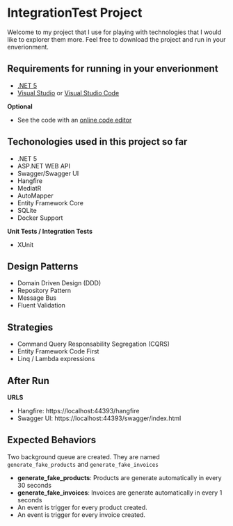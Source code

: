 
# IntegrationTest Project

Welcome to my project that I use for playing with technologies that I would like to explorer them more. 
Feel free to download the project and run in your enverionment.

## Requirements for running in your enverionment
- [.NET 5](https://dotnet.microsoft.com/download/dotnet)
- [Visual Studio](https://visualstudio.microsoft.com/vs/community/) or [Visual Studio Code](https://code.visualstudio.com/)

**Optional**

- See the code with an [online code editor](https://github1s.com/MarcosCostaDev/IntegrationTest)


## Techonologies used in this project so far

- .NET 5
- ASP.NET WEB API 
- Swagger/Swagger UI
- Hangfire
- MediatR
- AutoMapper
- Entity Framework Core
- SQLite
- Docker Support

**Unit Tests / Integration Tests**

- XUnit

## Design Patterns 

- Domain Driven Design (DDD)
- Repository Pattern
- Message Bus
- Fluent Validation

## Strategies

- Command Query Responsability Segregation (CQRS)  
- Entity Framework Code First
- Linq / Lambda expressions

## After Run

**URLS**

- Hangfire: https://localhost:44393/hangfire
- Swagger UI: https://localhost:44393/swagger/index.html


## Expected Behaviors 

Two background queue are created. They are named `generate_fake_products` and `generate_fake_invoices`
- **generate_fake_products**: Products are generate automatically in every 30 seconds
- **generate_fake_invoices**: Invoices are generate automatically in every 1 seconds
- An event is trigger for every product created.
- An event is trigger for every invoice created.



<!-- 
# Migration Database
- IntegrationTest.Infra
dotnet ef migrations add IdentityCreate --context MyDbContext --project IntegrationTest.Infra

# Update Database

- IntegrationTest.Infra
dotnet ef database update --context MyDbContext --project IntegrationTest.Infra
-->